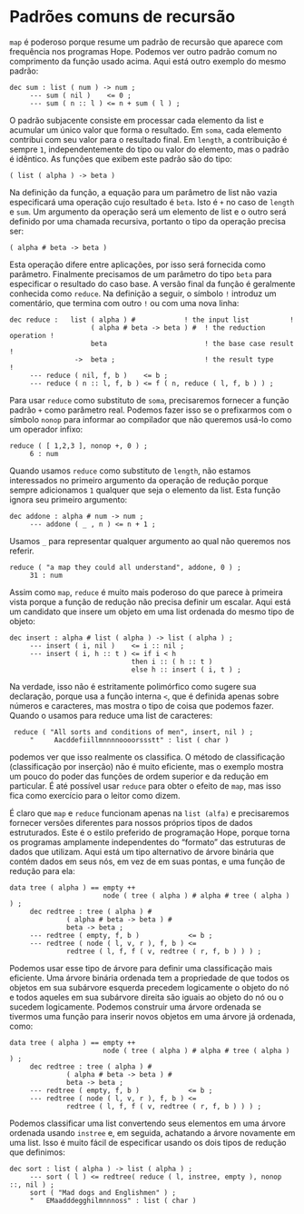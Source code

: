 # Padrões comuns de recursão

`map` é poderoso porque resume um padrão de recursão que aparece com frequência nos programas Hope. Podemos ver outro padrão comum no comprimento da função usado acima. Aqui está outro exemplo do mesmo padrão:

```hope
dec sum : list ( num ) -> num ;
     --- sum ( nil )    <= 0 ;
     --- sum ( n :: l ) <= n + sum ( l ) ;
```

O padrão subjacente consiste em processar cada elemento da list e acumular um único valor que forma o resultado. Em `soma`, cada elemento contribui com seu valor para o resultado final. Em `length`, a contribuição é sempre `1`, independentemente do tipo ou valor do elemento, mas o padrão é idêntico. As funções que exibem este padrão são do tipo:

```hope
( list ( alpha ) -> beta )
```

Na definição da função, a equação para um parâmetro de list não vazia especificará uma operação cujo resultado é `beta`. Isto é `+` no caso de `length` e `sum`. Um argumento da operação será um elemento de list e o outro será definido por uma chamada recursiva, portanto o tipo da operação precisa ser:

```hope
( alpha # beta -> beta )
```

Esta operação difere entre aplicações, por isso será fornecida como parâmetro. Finalmente precisamos de um parâmetro do tipo `beta` para especificar o resultado do caso base. A versão final da função é geralmente conhecida como `reduce`. Na definição a seguir, o símbolo `!` introduz um comentário, que termina com outro `!` ou com uma nova linha:

```hope
dec reduce :   list ( alpha ) #            ! the input list          !
                    ( alpha # beta -> beta ) #  ! the reduction operation !
                    beta                        ! the base case result    !
                ->  beta ;                      ! the result type         !
     --- reduce ( nil, f, b )    <= b ;
     --- reduce ( n :: l, f, b ) <= f ( n, reduce ( l, f, b ) ) ;
```

Para usar `reduce` como substituto de `soma`, precisaremos fornecer a função padrão `+` como parâmetro real. Podemos fazer isso se o prefixarmos com o símbolo `nonop` para informar ao compilador que não queremos usá-lo como um operador infixo:

```hope
reduce ( [ 1,2,3 ], nonop +, 0 ) ;
     6 : num

```

Quando usamos `reduce` como substituto de `length`, não estamos interessados ​​no primeiro argumento da operação de redução porque sempre adicionamos `1` qualquer que seja o elemento da list. Esta função ignora seu primeiro argumento:

```hope
dec addone : alpha # num -> num ;
     --- addone ( _ , n ) <= n + 1 ;

```

Usamos `_` para representar qualquer argumento ao qual não queremos nos referir.

```hope
reduce ( "a map they could all understand", addone, 0 ) ;
     31 : num
```

Assim como `map`, `reduce` é muito mais poderoso do que parece à primeira vista porque a função de redução não precisa definir um escalar. Aqui está um candidato que insere um objeto em uma list ordenada do mesmo tipo de objeto:

```hope
dec insert : alpha # list ( alpha ) -> list ( alpha ) ;
     --- insert ( i, nil )    <= i :: nil ;
     --- insert ( i, h :: t ) <= if i < h
                              then i :: ( h :: t )
                              else h :: insert ( i, t ) ;
```

Na verdade, isso não é estritamente polimórfico como sugere sua declaração, porque usa a função interna `<`, que é definida apenas sobre números e caracteres, mas mostra o tipo de coisa que podemos fazer. Quando o usamos para reduce uma list de caracteres:

```hope
 reduce ( "All sorts and conditions of men", insert, nil ) ;
     "     Aacddefiillmnnnnoooorssstt" : list ( char )
```

podemos ver que isso realmente os classifica. O método de classificação (classificação por inserção) não é muito eficiente, mas o exemplo mostra um pouco do poder das funções de ordem superior e da redução em particular. É até possível usar `reduce` para obter o efeito de `map`, mas isso fica como exercício para o leitor como dizem.

É claro que `map` e `reduce` funcionam apenas na `list (alfa)` e precisaremos fornecer versões diferentes para nossos próprios tipos de dados estruturados. Este é o estilo preferido de programação Hope, porque torna os programas amplamente independentes do “formato” das estruturas de dados que utilizam. Aqui está um tipo alternativo de árvore binária que contém dados em seus nós, em vez de em suas pontas, e uma função de redução para ela:

```hope
data tree ( alpha ) == empty ++
                       node ( tree ( alpha ) # alpha # tree ( alpha ) ) ;
     dec redtree : tree ( alpha ) #
              ( alpha # beta -> beta ) #
              beta -> beta ;
     --- redtree ( empty, f, b )            <= b ;
     --- redtree ( node ( l, v, r ), f, b ) <=
              redtree ( l, f, f ( v, redtree ( r, f, b ) ) ) ;
```

Podemos usar esse tipo de árvore para definir uma classificação mais eficiente. Uma árvore binária ordenada tem a propriedade de que todos os objetos em sua subárvore esquerda precedem logicamente o objeto do nó e todos aqueles em sua subárvore direita são iguais ao objeto do nó ou o sucedem logicamente. Podemos construir uma árvore ordenada se tivermos uma função para inserir novos objetos em uma árvore já ordenada, como:

```hope
data tree ( alpha ) == empty ++
                       node ( tree ( alpha ) # alpha # tree ( alpha ) ) ;
     dec redtree : tree ( alpha ) #
              ( alpha # beta -> beta ) #
              beta -> beta ;
     --- redtree ( empty, f, b )            <= b ;
     --- redtree ( node ( l, v, r ), f, b ) <=
              redtree ( l, f, f ( v, redtree ( r, f, b ) ) ) ;
```

Podemos classificar uma list convertendo seus elementos em uma árvore ordenada usando `instree` e, em seguida, achatando a árvore novamente em uma list. Isso é muito fácil de especificar usando os dois tipos de redução que definimos:

```hope
dec sort : list ( alpha ) -> list ( alpha ) ;
     --- sort ( l ) <= redtree( reduce ( l, instree, empty ), nonop ::, nil ) ;
     sort ( "Mad dogs and Englishmen" ) ;
     "   EMaadddegghilmnnnoss" : list ( char )
```